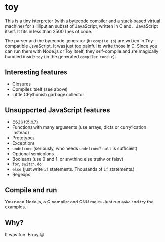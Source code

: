 # toy

This is a tiny interpreter (with a bytecode compiler and a stack-based
virtual machine) for a lilliputian subset of JavaScript, written in C
and... JavaScript itself. It fits in less than 2500 lines of code.

The parser and the bytecode generator (in `compile.js`) are written in
Toy-compatible JavaScript. It was just too painful to write those in
C.  Since you can run them with Node.js or Toy itself, they
self-compile and are magically bundled inside `toy` (in the generated
`compiler_code.c`).

## Interesting features

- Closures
- Compiles itself (see above)
- Little CPythonish garbage collector

## Unsupported JavaScript features

- ES201{5,6,7}
- Functions with many arguments (use arrays, dicts or curryfication
  instead)
- Prototypes
- Exceptions
- `undefined` (seriously, who needs `undefined`? `null` is sufficient)
- Optional semicolons
- Booleans (use 0 and 1, or anything else truthy or falsy)
- `for`, `switch`, `do`
- `else` (just write `if` statements. Thousands of `if` statements.)
- Regexps

## Compile and run

You need Node.js, a C compiler and GNU make. Just run `make` and try
the examples.

## Why?

It was fun. Enjoy :wink:
